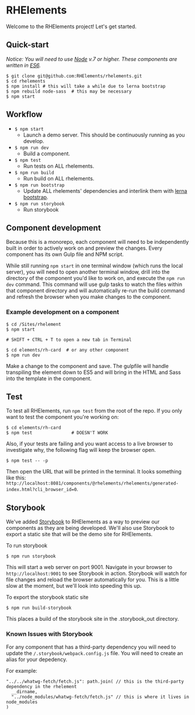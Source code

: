 # RHElements

Welcome to the RHElements project! Let's get started.

## Quick-start

*Notice: You will need to use [Node](https://nodejs.org/en/) v.7 or higher. These components are written in [ES6](http://es6-features.org/).*

```
$ git clone git@github.com:RHElements/rhelements.git
$ cd rhelements
$ npm install # this will take a while due to lerna bootstrap
$ npm rebuild node-sass  # this may be necessary
$ npm start
```

## Workflow

- `$ npm start` 
    - Launch a demo server. This should be continuously running as you develop.
- `$ npm run dev` 
    -  Build a component.
- `$ npm test` 
    -  Run tests on ALL rhelements.
- `$ npm run build` 
    -  Run build on ALL rhelements.
- `$ npm run bootstrap` 
    - Update ALL rhelements' dependencies and interlink them with [lerna bootstrap][lerna-bs].
- `$ npm run storybook`
    - Run storybook 

[lerna]: https://github.com/lerna/lerna
[lerna-bs]: https://github.com/lerna/lerna#bootstrap

## Component development

Because this is a monorepo, each component will need to be independently built in order to actively work on and preview the changes. Every component has its own Gulp file and NPM script. 

While still running `npm start` in one terminal window (which runs the local server), you will need to open another terminal window, drill into the directory of the component you'd like to work on, and execute the `npm run dev` command. This command will use gulp tasks to watch the files within that component directory and will automatically re-run the build command and refresh the browser when you make changes to the component.

### Example development on a component

```
$ cd /Sites/rhelement
$ npm start

# SHIFT + CTRL + T to open a new tab in Terminal

$ cd elements/rh-card  # or any other component
$ npm run dev
```

Make a change to the component and save. The gulpfile will handle transpiling the element down to ES5 and will bring in the HTML and Sass into the template in the component.

## Test

To test all RHElements, run `npm test` from the root of the repo. If you only want to test the component you're working on:

```
$ cd elements/rh-card
$ npm test               # DOESN'T WORK
```

Also, if your tests are failing and you want access to a live browser to investigate why, the following flag will keep the browser open.

```
$ npm test -- -p
```

Then open the URL that will be printed in the terminal. It looks something like this: `http://localhost:8081/components/@rhelements/rhelements/generated-index.html?cli_browser_id=0`.

## Storybook

We've added [Storybook](https://storybook.js.org/) to RHElements as a way to preview our components as they are being developed. We'll also use Storybook to export a static site that will be the demo site for RHElements.

To run storybook

```
$ npm run storybook
```

This will start a web server on port 9001. Navigate in your browser to `http://localhost:9001` to see Storybook in action. Storybook will watch for file changes and reload the browser automatically for you. This is a little slow at the moment, but we'll look into speeding this up.

To export the storybook static site

```
$ npm run build-storybook
```

This places a build of the storybook site in the .storybook_out directory.

### Known Issues with Storybook

For any component that has a third-party dependency you will need to update the `/.storybook/webpack.config.js` file. You will need to create an alias for your depedency.

For example:

```
"../../whatwg-fetch/fetch.js": path.join( // this is the third-party dependency in the rhelement
  __dirname,
  "../node_modules/whatwg-fetch/fetch.js" // this is where it lives in node_modules
)
```

